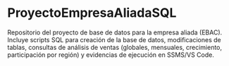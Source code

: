# ProyectoEmpresaAliadaSQL
Repositorio del proyecto de base de datos para la empresa aliada (EBAC). Incluye scripts SQL para creación de la base de datos, modificaciones de tablas, consultas de análisis de ventas (globales, mensuales, crecimiento, participación por región) y evidencias de ejecución en SSMS/VS Code.
